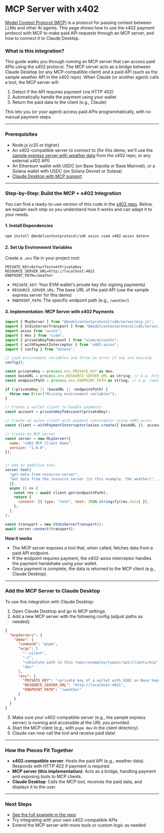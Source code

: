 # MCP Server with x402

[Model Context Protocol (MCP)](https://modelcontextprotocol.io/) is a protocol for passing context between LLMs and other AI agents. This page shows how to use the x402 payment protocol with MCP to make paid API requests through an MCP server, and how to connect it to Claude Desktop.

### What is this integration?

This guide walks you through running an MCP server that can access paid APIs using the x402 protocol. The MCP server acts as a bridge between Claude Desktop (or any MCP-compatible client) and a paid API (such as the sample weather API in the x402 repo). When Claude (or another agent) calls a tool, the MCP server will:

1. Detect if the API requires payment (via HTTP 402)
2. Automatically handle the payment using your wallet
3. Return the paid data to the client (e.g., Claude)

This lets you (or your agent) access paid APIs programmatically, with no manual payment steps.

***

### Prerequisites

* Node.js (v20 or higher)
* An x402-compatible server to connect to (for this demo, we'll use the [sample express server with weather data](https://github.com/coinbase/x402/tree/main/examples/typescript/servers/express) from the x402 repo, or any external x402 API)
* An Ethereum wallet with USDC (on Base Sepolia or Base Mainnet), or a Solana wallet with USDC (on Solana Devnet or Solana)
* [Claude Desktop with MCP support](https://claude.ai/download)

***

### Step-by-Step: Build the MCP + x402 Integration

You can find a ready-to-use version of this code in the [x402 repo](https://github.com/coinbase/x402/tree/main/examples/typescript/mcp). Below, we explain each step so you understand how it works and can adapt it to your needs.

#### 1. Install Dependencies

```bash
npm install @modelcontextprotocol/sdk axios viem x402-axios dotenv
```

#### 2. Set Up Environment Variables

Create a `.env` file in your project root:

```env
PRIVATE_KEY=0xYourTestnetPrivateKey
RESOURCE_SERVER_URL=http://localhost:4021
ENDPOINT_PATH=/weather
```

* `PRIVATE_KEY`: Your EVM wallet's private key (for signing payments)
* `RESOURCE_SERVER_URL`: The base URL of the paid API (use the sample express server for this demo)
* `ENDPOINT_PATH`: The specific endpoint path (e.g., `/weather`)

#### 3. Implementation: MCP Server with x402 Payments

```js
import { McpServer } from "@modelcontextprotocol/sdk/server/mcp.js";
import { StdioServerTransport } from "@modelcontextprotocol/sdk/server/stdio.js";
import axios from "axios";
import { Hex } from "viem";
import { privateKeyToAccount } from "viem/accounts";
import { withPaymentInterceptor } from "x402-axios";
import { config } from "dotenv";

// Load environment variables and throw an error if any are missing
config();

const privateKey = process.env.PRIVATE_KEY as Hex;
const baseURL = process.env.RESOURCE_SERVER_URL as string; // e.g. https://example.com
const endpointPath = process.env.ENDPOINT_PATH as string; // e.g. /weather

if (!privateKey || !baseURL || !endpointPath) {
  throw new Error("Missing environment variables");
}

// Create a wallet client to handle payments
const account = privateKeyToAccount(privateKey);

// Create an axios client with payment interceptor using x402-axios
const client = withPaymentInterceptor(axios.create({ baseURL }), account);

// Create an MCP server
const server = new McpServer({
  name: "x402 MCP Client Demo",
  version: "1.0.0",
});


// Add an addition tool
server.tool(
  "get-data-from-resource-server",
  "Get data from the resource server (in this example, the weather)", //change this description to change when the client calls the tool
  {},
  async () => {
    const res = await client.get(endpointPath);
    return {
      content: [{ type: "text", text: JSON.stringify(res.data) }],
    };
  },
);

const transport = new StdioServerTransport();
await server.connect(transport);
```

**How it works**

* The MCP server exposes a tool that, when called, fetches data from a paid API endpoint.
* If the endpoint requires payment, the x402-axios interceptor handles the payment handshake using your wallet.
* Once payment is complete, the data is returned to the MCP client (e.g., Claude Desktop).

***

### Add the MCP Server to Claude Desktop

To use this integration with Claude Desktop:

1. Open Claude Desktop and go to MCP settings.
2. Add a new MCP server with the following config (adjust paths as needed):

```json
{
  "mcpServers": {
    "demo": {
      "command": "pnpm",
      "args": [
        "--silent",
        "-C",
        "<absolute path to this repo>/examples/typescript/clients/mcp",
        "dev"
      ],
      "env": {
        "PRIVATE_KEY": "<private key of a wallet with USDC on Base Sepolia>",
        "RESOURCE_SERVER_URL": "http://localhost:4021",
        "ENDPOINT_PATH": "/weather"
      }
    }
  }
}
```

3. Make sure your x402-compatible server (e.g., the sample express server) is running and accessible at the URL you provided.
4. Start the MCP client (e.g., with `pnpm dev` in the client directory).
5. Claude can now call the tool and receive paid data!

***

### How the Pieces Fit Together

* **x402-compatible server**: Hosts the paid API (e.g., weather data). Responds with HTTP 402 if payment is required.
* **MCP server (this implementation)**: Acts as a bridge, handling payment and exposing tools to MCP clients.
* **Claude Desktop**: Calls the MCP tool, receives the paid data, and displays it to the user.

***

### Next Steps

* [See the full example in the repo](https://github.com/coinbase/x402/tree/main/examples/typescript/mcp)
* Try integrating with your own x402-compatible APIs
* Extend the MCP server with more tools or custom logic as needed
